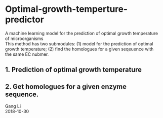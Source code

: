 # Optimal-growth-temperture-predictor
A machine learning model for the prediction of optimal growth temperature of microorganisms<br/>
This method has two submodules: (1) model for the prediction of optimal growth temperature; (2) find the homologues for a given seqeuence with the same EC nubmer. 

## 1. Prediction of optimal growth temperature

## 2. Get homologues for a given enzyme sequence.

Gang Li<br/>
2018-10-30
